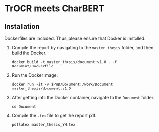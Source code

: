 # TrOCR meets CharBERT

## Installation
Dockerfiles are included. Thus, please ensure that Docker is installed.

1. Compile the report by navigating to the ```master_thesis``` folder, and then build the Docker.
    ```
    docker build -t master_thesis/document:v1.0 . -f Document/Dockerfile
    ```
2. Run the Docker image.
    ```
    docker run -it -v $PWD/Document:/work/Document master_thesis/document:v1.0
    ```
3. After getting into the Docker container, navigate to the ```Document``` folder.
    ```
    cd Document
    ```
4. Compile the ```.tex``` file to get the report pdf.
    ```
    pdflatex master_thesis_YH.tex
    ```
